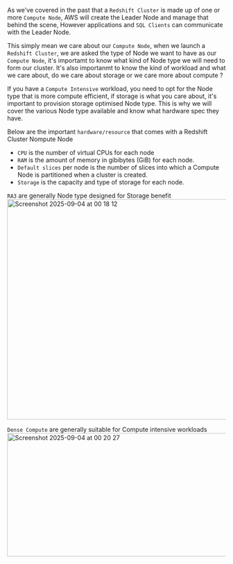 As we've covered in the past that a `Redshift Cluster` is made up of one or more `Compute Node`, 
AWS will create the Leader Node and manage that behind the scene, However applications and `SQL Clients` can communicate with
the Leader Node.

This simply mean we care about our `Compute Node`, when we launch a `Redshift Cluster`, we are asked the type of Node we want to have as 
our `Compute Node`, it's importamt to know what kind of Node type we will need to form our cluster. It's also importanmt to know the kind of 
workload and what we care about, do we care about storage or we care more about compute ?

If you have a `Compute Intensive` workload, you need to opt for the Node type that is more compute efficient, if storage is what you care about, 
it's important to provision storage optimised Node type. This is why we will cover the various Node type available and know 
what hardware spec they have.

Below are the important `hardware/resource` that comes with a Redshift Cluster Nompute Node
- `CPU` is the number of virtual CPUs for each node
- `RAM` is the amount of memory in gibibytes (GiB) for each node.
- `Default slices` per node is the number of slices into which a Compute Node is partitioned when a cluster is created.
- `Storage` is the capacity and type of storage for each node.

`RA3` are generally Node type designed for Storage benefit
<img width="820" height="507" alt="Screenshot 2025-09-04 at 00 18 12" src="https://github.com/user-attachments/assets/7588e1aa-608f-47fe-9b61-43467080a425" />

`Dense Compute` are generally suitable for Compute intensive workloads 
<img width="815" height="284" alt="Screenshot 2025-09-04 at 00 20 27" src="https://github.com/user-attachments/assets/1c983e31-dd69-4806-83b2-2b45418df771" />
